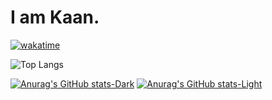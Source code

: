 # I am Kaan.
[![wakatime](https://wakatime.com/badge/user/a0ea7abf-f214-4975-8316-46eed076bb3f.svg)](https://wakatime.com/@a0ea7abf-f214-4975-8316-46eed076bb3f)

![Top Langs](https://github-readme-stats.vercel.app/api/top-langs/?username=Kaanx0&size_weight=0.5&count_weight=0.5)

[![Anurag's GitHub stats-Dark](https://github-readme-stats.vercel.app/api?username=Kaanx0&show_icons=true&theme=dark#gh-dark-mode-only)](https://github.com/Kaanx0a/github-readme-stats#gh-dark-mode-only)
[![Anurag's GitHub stats-Light](https://github-readme-stats.vercel.app/api?username=Kaanx0&show_icons=true&theme=default#gh-light-mode-only)](https://github.com/Kaanx0/github-readme-stats#gh-light-mode-only)

